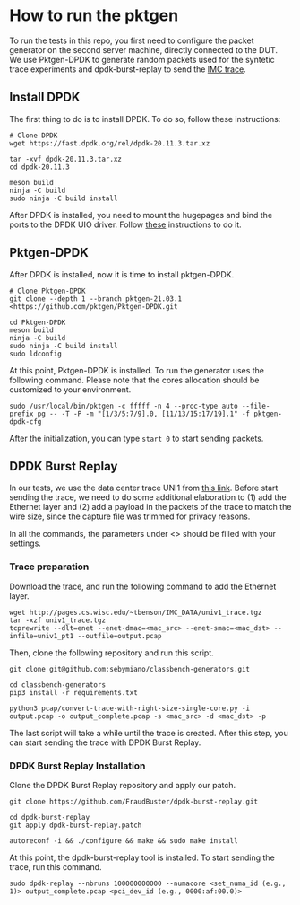 # How to run the pktgen

To run the tests in this repo, you first need to configure the packet generator on the second server machine, directly connected to the DUT.
We use Pktgen-DPDK to generate random packets used for the syntetic trace experiments and dpdk-burst-replay to send the [IMC trace](http://pages.cs.wisc.edu/~tbenson/IMC10_Data.html).

## Install DPDK

The first thing to do is to install DPDK.
To do so, follow these instructions:

```shell
# Clone DPDK
wget https://fast.dpdk.org/rel/dpdk-20.11.3.tar.xz

tar -xvf dpdk-20.11.3.tar.xz
cd dpdk-20.11.3

meson build
ninja -C build
sudo ninja -C build install
```

After DPDK is installed, you need to mount the hugepages and bind the ports to the DPDK UIO driver.
Follow [these](https://doc.dpdk.org/guides/linux_gsg/sys_reqs.html#running-dpdk-applications) instructions to do it.

## Pktgen-DPDK
After DPDK is installed, now it is time to install pktgen-DPDK.

```shell
# Clone Pktgen-DPDK
git clone --depth 1 --branch pktgen-21.03.1 <https://github.com/pktgen/Pktgen-DPDK.git

cd Pktgen-DPDK
meson build
ninja -C build
sudo ninja -C build install
sudo ldconfig
```

At this point, Pktgen-DPDK is installed. To run the generator uses the following command.
Please note that the cores allocation should be customized to your environment.

```shell
sudo /usr/local/bin/pktgen -c fffff -n 4 --proc-type auto --file-prefix pg -- -T -P -m "[1/3/5:7/9].0, [11/13/15:17/19].1" -f pktgen-dpdk-cfg 
```

After the initialization, you can type `start 0` to start sending packets.

## DPDK Burst Replay
In our tests, we use the data center trace UNI1 from [this link](http://pages.cs.wisc.edu/~tbenson/IMC10_Data.html).
Before start sending the trace, we need to do some additional elaboration to (1) add the Ethernet layer and (2) add a payload in the packets of the trace to match the wire size, since the capture file was trimmed for privacy reasons.

In all the commands, the parameters under <> should be filled with your settings.

### Trace preparation
Download the trace, and run the following command to add the Ethernet layer.

```shell
wget http://pages.cs.wisc.edu/~tbenson/IMC_DATA/univ1_trace.tgz
tar -xzf univ1_trace.tgz
tcprewrite --dlt=enet --enet-dmac=<mac_src> --enet-smac=<mac_dst> --infile=univ1_pt1 --outfile=output.pcap
```

Then, clone the following repository and run this script.

```shell
git clone git@github.com:sebymiano/classbench-generators.git

cd classbench-generators
pip3 install -r requirements.txt

python3 pcap/convert-trace-with-right-size-single-core.py -i output.pcap -o output_complete.pcap -s <mac_src> -d <mac_dst> -p
```

The last script will take a while until the trace is created.
After this step, you can start sending the trace with DPDK Burst Replay.

### DPDK Burst Replay Installation
Clone the DPDK Burst Replay repository and apply our patch.

```shell
git clone https://github.com/FraudBuster/dpdk-burst-replay.git

cd dpdk-burst-replay
git apply dpdk-burst-replay.patch

autoreconf -i && ./configure && make && sudo make install
```

At this point, the dpdk-burst-replay tool is installed. To start sending the trace, run this command.

```shell
sudo dpdk-replay --nbruns 100000000000 --numacore <set_numa_id (e.g., 1)> output_complete.pcap <pci_dev_id (e.g., 0000:af:00.0)>
```